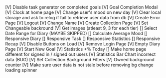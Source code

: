 [V] Disable task generator on completed goals
[V] Goal Completion Modal
[V] Clock at home page
[V] Change user's mood on new day
[V] Clear local storage and ask to relog if fail to retrieve user data from db
[V] Create Error Page
[V] Logout
[V] Change Name
[V] Create Collection Page
[V] Set Changeable backround
[V] Get images (atleast 9, 3 for each tier)
[] Select Date Range for Diary (MAYBE SKIPPED)
[] Calculate Average Mood
[] Responsive Diary
[] Responsive Task
[] Responsive Statistics
[] Responsive Recap
[V] Disable Buttons on Load
[V] Remove Login Page
[V] Empty Diary Page
[V] Start New Goal
[V] Statistics +% Today
[] Make home page different for signed in / signed out users
[V] Statistics Bar Chart incorrect data (BUG)
[V] Set Collection Background Filters
[V] Owned background counter
[V] Make sure user data is not stale before removing bg change loading spinner